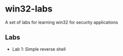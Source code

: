 # win32-labs
A set of labs for learning win32 for security applications
## Labs
 - Lab 1: Simple reverse shell
